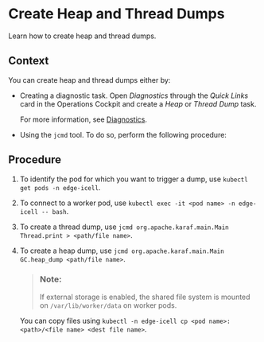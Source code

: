<!-- loiofb103944fc9340efae59631bdb7b145e -->

# Create Heap and Thread Dumps

Learn how to create heap and thread dumps.



## Context

You can create heap and thread dumps either by:

-   Creating a diagnostic task. Open *Diagnostics* through the *Quick Links* card in the Operations Cockpit and create a *Heap* or *Thread Dump* task.

    For more information, see [Diagnostics](diagnostics-80f3050.md).

-   Using the `jcmd` tool. To do so, perform the following procedure:




## Procedure

1.  To identify the pod for which you want to trigger a dump, use `kubectl get pods -n edge-icell`.

2.  To connect to a worker pod, use `kubectl exec -it <pod name> -n edge-icell -- bash`.

3.  To create a thread dump, use `jcmd org.apache.karaf.main.Main Thread.print > <path/file name>`.

4.  To create a heap dump, use `jcmd org.apache.karaf.main.Main GC.heap_dump <path/file name>`.

    > ### Note:  
    > If external storage is enabled, the shared file system is mounted on `/var/lib/worker/data` on worker pods.

    You can copy files using `kubectl -n edge-icell cp <pod name>:<path>/<file name> <dest file name>`.


